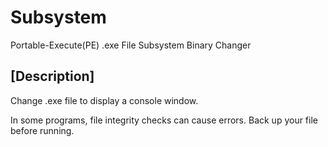 # Subsystem
Portable-Execute(PE) .exe File Subsystem Binary Changer

## [Description]

Change .exe file to display a console window.

In some programs, file integrity checks can cause errors. Back up your file before running.
